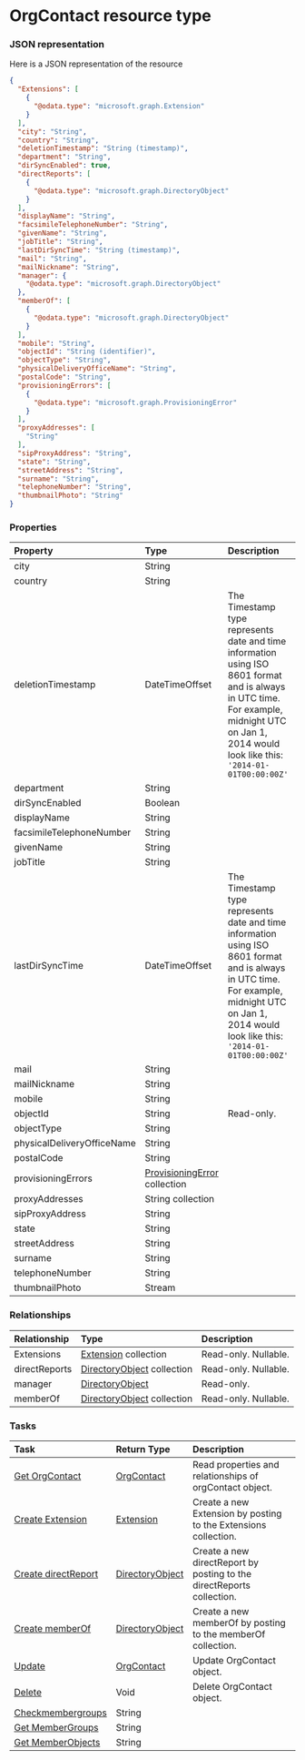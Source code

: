 # OrgContact resource type



### JSON representation

Here is a JSON representation of the resource

<!-- {
  "blockType": "resource",
  "optionalProperties": [
    "Extensions",
    "directReports",
    "memberOf"
  ],
  "@odata.type": "microsoft.graph.OrgContact"
}-->

```json
{
  "Extensions": [
    {
      "@odata.type": "microsoft.graph.Extension"
    }
  ],
  "city": "String",
  "country": "String",
  "deletionTimestamp": "String (timestamp)",
  "department": "String",
  "dirSyncEnabled": true,
  "directReports": [
    {
      "@odata.type": "microsoft.graph.DirectoryObject"
    }
  ],
  "displayName": "String",
  "facsimileTelephoneNumber": "String",
  "givenName": "String",
  "jobTitle": "String",
  "lastDirSyncTime": "String (timestamp)",
  "mail": "String",
  "mailNickname": "String",
  "manager": {
    "@odata.type": "microsoft.graph.DirectoryObject"
  },
  "memberOf": [
    {
      "@odata.type": "microsoft.graph.DirectoryObject"
    }
  ],
  "mobile": "String",
  "objectId": "String (identifier)",
  "objectType": "String",
  "physicalDeliveryOfficeName": "String",
  "postalCode": "String",
  "provisioningErrors": [
    {
      "@odata.type": "microsoft.graph.ProvisioningError"
    }
  ],
  "proxyAddresses": [
    "String"
  ],
  "sipProxyAddress": "String",
  "state": "String",
  "streetAddress": "String",
  "surname": "String",
  "telephoneNumber": "String",
  "thumbnailPhoto": "String"
}

```
### Properties
| Property	   | Type	|Description|
|:---------------|:--------|:----------|
|city|String||
|country|String||
|deletionTimestamp|DateTimeOffset|The Timestamp type represents date and time information using ISO 8601 format and is always in UTC time. For example, midnight UTC on Jan 1, 2014 would look like this: `'2014-01-01T00:00:00Z'`|
|department|String||
|dirSyncEnabled|Boolean||
|displayName|String||
|facsimileTelephoneNumber|String||
|givenName|String||
|jobTitle|String||
|lastDirSyncTime|DateTimeOffset|The Timestamp type represents date and time information using ISO 8601 format and is always in UTC time. For example, midnight UTC on Jan 1, 2014 would look like this: `'2014-01-01T00:00:00Z'`|
|mail|String||
|mailNickname|String||
|mobile|String||
|objectId|String| Read-only.|
|objectType|String||
|physicalDeliveryOfficeName|String||
|postalCode|String||
|provisioningErrors|[ProvisioningError](provisioningerror.md) collection||
|proxyAddresses|String collection||
|sipProxyAddress|String||
|state|String||
|streetAddress|String||
|surname|String||
|telephoneNumber|String||
|thumbnailPhoto|Stream||

### Relationships
| Relationship | Type	|Description|
|:---------------|:--------|:----------|
|Extensions|[Extension](extension.md) collection| Read-only. Nullable.|
|directReports|[DirectoryObject](directoryobject.md) collection| Read-only. Nullable.|
|manager|[DirectoryObject](directoryobject.md)| Read-only.|
|memberOf|[DirectoryObject](directoryobject.md) collection| Read-only. Nullable.|

### Tasks

| Task		   | Return Type	|Description|
|:---------------|:--------|:----------|
|[Get OrgContact](../api/orgcontact_get.md) | [OrgContact](orgcontact.md) |Read properties and relationships of orgContact object.|
|[Create Extension](../api/orgcontact_post_extensions.md) |[Extension](extension.md)| Create a new Extension by posting to the Extensions collection.|
|[Create directReport](../api/orgcontact_post_directreports.md) |[DirectoryObject](directoryobject.md)| Create a new directReport by posting to the directReports collection.|
|[Create memberOf](../api/orgcontact_post_memberof.md) |[DirectoryObject](directoryobject.md)| Create a new memberOf by posting to the memberOf collection.|
|[Update](../api/orgcontact_update.md) | [OrgContact](orgcontact.md)	|Update OrgContact object. |
|[Delete](../api/orgcontact_delete.md) | Void	|Delete OrgContact object. |
|[Checkmembergroups](../api/orgcontact_checkmembergroups.md)|String||
|[Get MemberGroups](../api/orgcontact_getmembergroups.md)|String||
|[Get MemberObjects](../api/orgcontact_getmemberobjects.md)|String||

<!-- uuid: f3b6f5a1-7183-4327-b972-0ca5fe98f576
2015-10-16 10:08:00 UTC -->
<!-- {
  "type": "#page.annotation",
  "description": "OrgContact resource",
  "keywords": "",
  "section": "documentation",
  "tocPath": ""
}-->